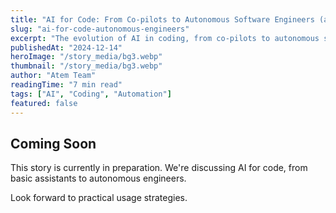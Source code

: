 ```yaml
---
title: "AI for Code: From Co-pilots to Autonomous Software Engineers (and how to actually use it)"
slug: "ai-for-code-autonomous-engineers"
excerpt: "The evolution of AI in coding, from co-pilots to autonomous systems, with practical tips for effective integration."
publishedAt: "2024-12-14"
heroImage: "/story_media/bg3.webp"
thumbnail: "/story_media/bg3.webp"
author: "Atem Team"
readingTime: "7 min read"
tags: ["AI", "Coding", "Automation"]
featured: false
---
```


## Coming Soon

This story is currently in preparation. We're discussing AI for code, from basic assistants to autonomous engineers.

Look forward to practical usage strategies.
